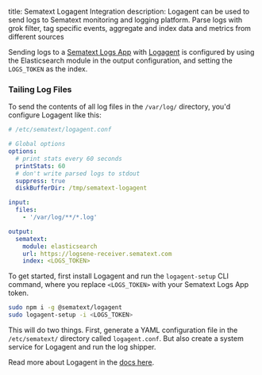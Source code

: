 title: Sematext Logagent Integration
description: Logagent can be used to send logs to Sematext monitoring and logging platform. Parse logs with grok filter, tag specific events, aggregate and index data and metrics from different sources


Sending logs to a [Sematext Logs App](https://sematext.com/logsene/) with [Logagent](https://sematext.com/logagent/) is configured by using the Elasticsearch module in the output configuration, and setting the `LOGS_TOKEN` as the index.

### Tailing Log Files
To send the contents of all log files in the `/var/log/` directory, you'd configure Logagent like this:

```yaml hl_lines="17 18 19"
# /etc/sematext/logagent.conf

# Global options
options:
  # print stats every 60 seconds 
  printStats: 60
  # don't write parsed logs to stdout
  suppress: true
  diskBufferDir: /tmp/sematext-logagent

input:
  files:
    - '/var/log/**/*.log'

output:
  sematext:
    module: elasticsearch
    url: https://logsene-receiver.sematext.com
    index: <LOGS_TOKEN>
```

To get started, first install Logagent and run the `logagent-setup` CLI command, where you replace `<LOGS_TOKEN>` with your Sematext Logs App token.

```bash
sudo npm i -g @sematext/logagent
sudo logagent-setup -i <LOGS_TOKEN>
```

This will do two things. First, generate a YAML configuration file in the `/etc/sematext/` directory called `logagent.conf`. But also create a system service for Logagent and run the log shipper.

Read more about Logagent in the [docs here](../logagent).
